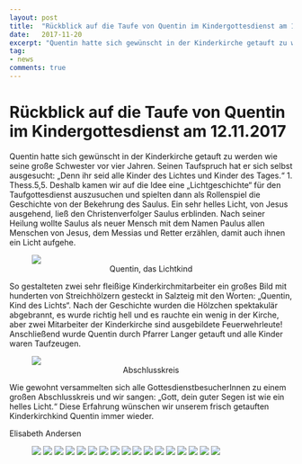 ```yaml
---
layout: post
title:  "Rückblick auf die Taufe von Quentin im Kindergottesdienst am 12.11.2017"
date:   2017-11-20
excerpt: "Quentin hatte sich gewünscht in der Kinderkirche getauft zu werden wie seine große Schwester vor vier Jahren."
tag:
- news
comments: true
---
```


# Rückblick auf die Taufe von Quentin im Kindergottesdienst am 12.11.2017

Quentin hatte sich gewünscht in der Kinderkirche getauft zu werden wie seine große Schwester vor vier Jahren. Seinen Taufspruch hat er sich selbst ausgesucht: „Denn ihr seid alle Kinder des Lichtes und Kinder des Tages.“ 1. Thess.5,5. Deshalb kamen wir auf die Idee eine „Lichtgeschichte“ für den Taufgottesdienst auszusuchen und spielten dann als Rollenspiel die Geschichte von der Bekehrung des Saulus. Ein sehr helles Licht, von Jesus ausgehend, ließ den Christenverfolger Saulus erblinden. Nach seiner Heilung wollte Saulus als neuer Mensch mit dem Namen Paulus allen Menschen von Jesus, dem Messias und Retter erzählen, damit auch ihnen ein Licht aufgehe.

<figure>
	<a href="/assets/img/QUENTIN_TAUFE_2017_01.jpg"><img src="/assets/img/QUENTIN_TAUFE_2017_01_small.jpg"></a>
	<figcaption style="text-align: center;">Quentin, das Lichtkind</figcaption>
</figure>

So gestalteten zwei sehr fleißige Kinderkirchmitarbeiter ein großes Bild mit hunderten von Streichhölzern gesteckt in Salzteig mit den Worten: „Quentin, Kind des Lichts“. Nach der Geschichte wurden die Hölzchen spektakulär abgebrannt, es wurde richtig hell und es rauchte ein wenig in der Kirche, aber zwei Mitarbeiter der Kinderkirche sind ausgebildete Feuerwehrleute! 
Anschließend wurde Quentin durch Pfarrer Langer getauft und alle Kinder waren Taufzeugen.

<figure>
	<a href="/assets/img/QUENTIN_TAUFE_2017_02.jpg"><img src="/assets/img/QUENTIN_TAUFE_2017_02_small.jpg"></a>
	<figcaption style="text-align: center;">Abschlusskreis</figcaption>
</figure>

Wie gewohnt versammelten sich alle GottesdienstbesucherInnen zu einem großen Abschlusskreis und wir sangen: „Gott, dein guter Segen ist wie ein helles Licht.“ Diese Erfahrung wünschen wir unserem frisch getauften Kinderkirchkind Quentin immer wieder.

Elisabeth Andersen


<figure class="third">
	<a href="/assets/img/QUENTIN_TAUFE_2017_03.jpg"><img src="/assets/img/QUENTIN_TAUFE_2017_03_small.jpg"></a>
    <a href="/assets/img/QUENTIN_TAUFE_2017_04.jpg"><img src="/assets/img/QUENTIN_TAUFE_2017_04_small.jpg"></a>
    <a href="/assets/img/QUENTIN_TAUFE_2017_05.jpg"><img src="/assets/img/QUENTIN_TAUFE_2017_05_small.jpg"></a>
    <a href="/assets/img/QUENTIN_TAUFE_2017_06.jpg"><img src="/assets/img/QUENTIN_TAUFE_2017_06_small.jpg"></a>
    <a href="/assets/img/QUENTIN_TAUFE_2017_07.jpg"><img src="/assets/img/QUENTIN_TAUFE_2017_07_small.jpg"></a>
    <a href="/assets/img/QUENTIN_TAUFE_2017_08.jpg"><img src="/assets/img/QUENTIN_TAUFE_2017_08_small.jpg"></a>
    <a href="/assets/img/QUENTIN_TAUFE_2017_09.jpg"><img src="/assets/img/QUENTIN_TAUFE_2017_09_small.jpg"></a>
    <a href="/assets/img/QUENTIN_TAUFE_2017_10.jpg"><img src="/assets/img/QUENTIN_TAUFE_2017_10_small.jpg"></a>
    <a href="/assets/img/QUENTIN_TAUFE_2017_11.jpg"><img src="/assets/img/QUENTIN_TAUFE_2017_11_small.jpg"></a>
    <a href="/assets/img/QUENTIN_TAUFE_2017_12.jpg"><img src="/assets/img/QUENTIN_TAUFE_2017_12_small.jpg"></a>
    <a href="/assets/img/QUENTIN_TAUFE_2017_14.jpg"><img src="/assets/img/QUENTIN_TAUFE_2017_14_small.jpg"></a>
    <a href="/assets/img/QUENTIN_TAUFE_2017_19.jpg"><img src="/assets/img/QUENTIN_TAUFE_2017_19_small.jpg"></a>
    <a href="/assets/img/QUENTIN_TAUFE_2017_13.jpg"><img src="/assets/img/QUENTIN_TAUFE_2017_13_small.jpg"></a>
    <a href="/assets/img/QUENTIN_TAUFE_2017_15.jpg"><img src="/assets/img/QUENTIN_TAUFE_2017_15_small.jpg"></a>
    <a href="/assets/img/QUENTIN_TAUFE_2017_17.jpg"><img src="/assets/img/QUENTIN_TAUFE_2017_17_small.jpg"></a>
    <a href="/assets/img/QUENTIN_TAUFE_2017_18.jpg"><img src="/assets/img/QUENTIN_TAUFE_2017_18_small.jpg"></a>
    <a href="/assets/img/QUENTIN_TAUFE_2017_16.jpg"><img src="/assets/img/QUENTIN_TAUFE_2017_16_small.jpg"></a>
</figure>
